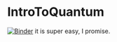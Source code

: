 # IntroToQuantum
[![Binder](https://mybinder.org/badge_logo.svg)](https://mybinder.org/v2/gh/TrystanKaes/IntroToQuantum/main?filepath=Intro_to_Qubits_and_Quantum_Computing_a_hands_on_demo.ipynb)
it is super easy, I promise.

